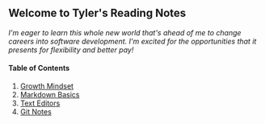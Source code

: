 ## Welcome to Tyler's Reading Notes

*I'm eager to learn this whole new world that's ahead of me to change careers into software development. I'm excited for the opportunities that it presents for flexibility and better pay!*

#### Table of Contents
1. [Growth Mindset](growth_mindset.md)
1. [Markdown Basics](markdownBasics.md)
1. [Text Editors](text_editors_CLI.md)
1. [Git Notes](git_notes.md)

